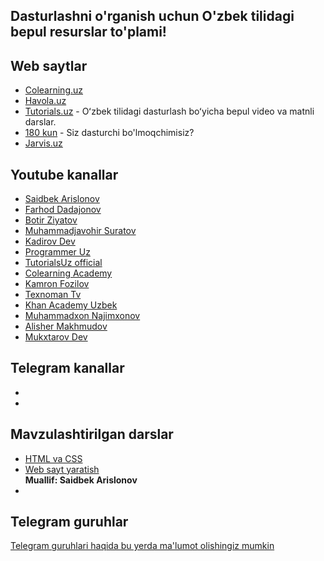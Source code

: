 ## Dasturlashni o'rganish uchun O'zbek tilidagi bepul resurslar to'plami!

## Web saytlar

- [Colearning.uz](https://colearning.uz/)
- [Havola.uz](https://havola.uz)
- [Tutorials.uz](https://tutorials.uz) -  Oʻzbek tilidagi dasturlash boʻyicha bepul video va matnli darslar.
- [180 kun](code.180kun.com) - Siz dasturchi bo'lmoqchimisiz?
- [Jarvis.uz](https://jarvis.uz)

## Youtube kanallar

- [Saidbek Arislonov](https://www.youtube.com/channel/UChEMatfOEAQuny-TIJidM8w)
- [Farhod Dadajonov](https://www.youtube.com/user/Farkhod1982)
- [Botir Ziyatov](https://www.youtube.com/channel/UCITeBYoT2MxV_GDdYK8lSCA)
- [Muhammadjavohir Suratov](https://www.youtube.com/channel/UCVkIqOM_hAlOPnpzWoijFJw)
- [Kadirov Dev](https://www.youtube.com/channel/UCcjcQHyiSPtGMhpiCc4mGfQ)
- [Programmer Uz](https://www.youtube.com/channel/UCwyh6lL8iwZHYO4bF63001A)
- [TutorialsUz official](https://www.youtube.com/channel/UCqMDdl7OhJcdOG84C_57-ag)
- [Colearning Academy](https://www.youtube.com/channel/UCzI4pAWiFDT-Cq0GvEidAdg)
- [Kamron Fozilov](https://www.youtube.com/channel/UCTBc6TDZhL3AXlDKiV2hPoA)
- [Texnoman Tv](https://www.youtube.com/channel/UCfrLSyrxv16cW3-fgbU3iFQ)
- [Khan Academy Uzbek](https://www.youtube.com/channel/UC0S2wQBD9R6wqh2WGIClAdQ)
- [Muhammadxon Najimxonov](https://www.youtube.com/channel/UC80v56_px8LjAg_nTfVgyRw)
- [Alisher Makhmudov](https://www.youtube.com/channel/UC8st6HmY7EpgR7BaQnMvutQ)
- [Mukxtarov Dev](https://www.youtube.com/channel/UCUIZnkM1l7dtymiVy2JHdaw)


## Telegram kanallar

-
-

## Mavzulashtirilgan darslar

- [HTML va CSS](https://www.youtube.com/watch?v=xcGtfYUfDLo&list=PLHNaMQIyrDHOZhHnc2UdQEOHrb1xM7HaF) <br/>
- [Web sayt yaratish](https://www.youtube.com/watch?v=2vixnF2_iPs&list=PLHNaMQIyrDHM8esvCO8s3ZbY-WVM4-KXT) <br/>
**Muallif: Saidbek Arislonov**
- 


## Telegram guruhlar

[Telegram guruhlari haqida bu yerda ma'lumot olishingiz mumkin](https://github.com/doniyor2109/awesome-telegram-dev-groups-uz)
